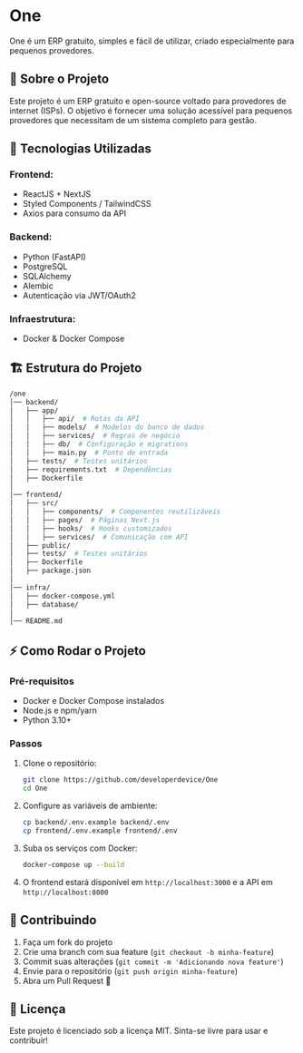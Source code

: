 # One
One é um ERP gratuito, simples e fácil de utilizar, criado especialmente para pequenos provedores.

## 📌 Sobre o Projeto
Este projeto é um ERP gratuito e open-source voltado para provedores de internet (ISPs). O objetivo é fornecer uma solução acessível para pequenos provedores que necessitam de um sistema completo para gestão.

## 🚀 Tecnologias Utilizadas
### **Frontend:**
- ReactJS + NextJS
- Styled Components / TailwindCSS
- Axios para consumo da API

### **Backend:**
- Python (FastAPI)
- PostgreSQL
- SQLAlchemy
- Alembic
- Autenticação via JWT/OAuth2

### **Infraestrutura:**
- Docker & Docker Compose

## 🏗 Estrutura do Projeto
```bash
/one
│── backend/
│   ├── app/
│   │   ├── api/  # Rotas da API
│   │   ├── models/  # Modelos do banco de dados
│   │   ├── services/  # Regras de negócio
│   │   ├── db/  # Configuração e migrations
│   │   ├── main.py  # Ponto de entrada
│   ├── tests/  # Testes unitários
│   ├── requirements.txt  # Dependências
│   ├── Dockerfile
│
│── frontend/
│   ├── src/
│   │   ├── components/  # Componentes reutilizáveis
│   │   ├── pages/  # Páginas Next.js
│   │   ├── hooks/  # Hooks customizados
│   │   ├── services/  # Comunicação com API
│   ├── public/
│   ├── tests/  # Testes unitários
│   ├── Dockerfile
│   ├── package.json
│
│── infra/
│   ├── docker-compose.yml
│   ├── database/
│
│── README.md
```

## ⚡ Como Rodar o Projeto
### **Pré-requisitos**
- Docker e Docker Compose instalados
- Node.js e npm/yarn
- Python 3.10+

### **Passos**
1. Clone o repositório:
   ```bash
   git clone https://github.com/developerdevice/One
   cd One
   ```
2. Configure as variáveis de ambiente:
   ```bash
   cp backend/.env.example backend/.env
   cp frontend/.env.example frontend/.env
   ```
3. Suba os serviços com Docker:
   ```bash
   docker-compose up --build
   ```
4. O frontend estará disponível em `http://localhost:3000` e a API em `http://localhost:8000`

## 🔗 Contribuindo
1. Faça um fork do projeto
2. Crie uma branch com sua feature (`git checkout -b minha-feature`)
3. Commit suas alterações (`git commit -m 'Adicionando nova feature'`)
4. Envie para o repositório (`git push origin minha-feature`)
5. Abra um Pull Request 🚀

## 📜 Licença
Este projeto é licenciado sob a licença MIT. Sinta-se livre para usar e contribuir!

